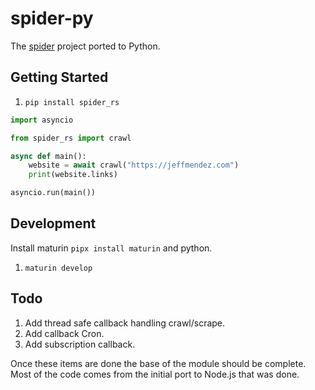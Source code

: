 # spider-py

The [spider](https://github.com/spider-rs/spider) project ported to Python.

## Getting Started

1. `pip install spider_rs`

```python
import asyncio

from spider_rs import crawl

async def main():
    website = await crawl("https://jeffmendez.com")
    print(website.links)

asyncio.run(main())
```
## Development

Install maturin `pipx install maturin` and python.

1. `maturin develop`

## Todo

1. Add thread safe callback handling crawl/scrape.
1. Add callback Cron.
1. Add subscription callback.

Once these items are done the base of the module should be complete. Most of the code comes from the initial port to Node.js that was done.
